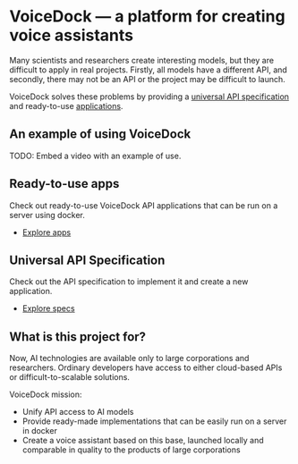 # VoiceDock — a platform for creating voice assistants

Many scientists and researchers create interesting models, but they are difficult to apply in real projects.
Firstly, all models have a different API, and secondly,
there may not be an API or the project may be difficult to launch.

VoiceDock solves these problems by providing a [universal API specification](specs/index.md)
and ready-to-use [applications](apps/index.md).

## An example of using VoiceDock
TODO: Embed a video with an example of use.

## Ready-to-use apps
Check out ready-to-use VoiceDock API applications that can be run on a server using docker.

* [Explore apps](apps/index.md)

## Universal API Specification
Check out the API specification to implement it and create a new application.

* [Explore specs](specs/index.md)

## What is this project for?
Now, AI technologies are available only to large corporations and researchers.
Ordinary developers have access to either cloud-based APIs or difficult-to-scalable solutions.

VoiceDock mission:

* Unify API access to AI models
* Provide ready-made implementations that can be easily run on a server in docker
* Create a voice assistant based on this base, launched locally and comparable in quality to the products of large corporations

